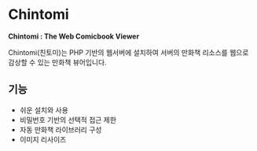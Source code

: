 # Chintomi
**Chintomi : The Web Comicbook Viewer**

Chintomi(친토미)는 PHP 기반의 웹서버에 설치하여 서버의 만화책 리소스를 웹으로 감상할 수 있는 만화책 뷰어입니다.

## 기능
* 쉬운 설치와 사용
* 비밀번호 기반의 선택적 접근 제한
* 자동 만화책 라이브러리 구성
* 이미지 리사이즈
